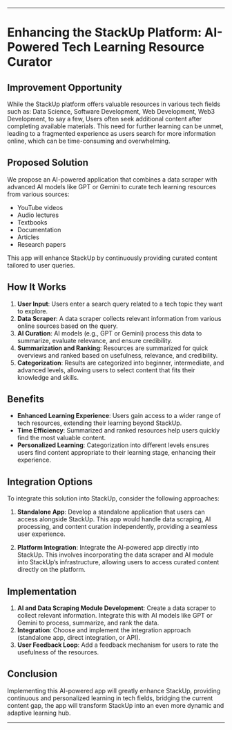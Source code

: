 
---

# Enhancing the StackUp Platform: AI-Powered Tech Learning Resource Curator

## Improvement Opportunity

While the StackUp platform offers valuable resources in various tech fields such as: Data Science, Software Development, Web Development, Web3 Development, to say a few, Users often seek additional content after completing available materials. This need for further learning can be unmet, leading to a fragmented experience as users search for more information online, which can be time-consuming and overwhelming.

## Proposed Solution

We propose an AI-powered application that combines a data scraper with advanced AI models like GPT or Gemini to curate tech learning resources from various sources:
- YouTube videos
- Audio lectures
- Textbooks
- Documentation
- Articles
- Research papers

This app will enhance StackUp by continuously providing curated content tailored to user queries.

## How It Works

1. **User Input**: Users enter a search query related to a tech topic they want to explore.
2. **Data Scraper**: A data scraper collects relevant information from various online sources based on the query.
3. **AI Curation**: AI models (e.g., GPT or Gemini) process this data to summarize, evaluate relevance, and ensure credibility.
4. **Summarization and Ranking**: Resources are summarized for quick overviews and ranked based on usefulness, relevance, and credibility.
5. **Categorization**: Results are categorized into beginner, intermediate, and advanced levels, allowing users to select content that fits their knowledge and skills.

## Benefits

- **Enhanced Learning Experience**: Users gain access to a wider range of tech resources, extending their learning beyond StackUp.
- **Time Efficiency**: Summarized and ranked resources help users quickly find the most valuable content.
- **Personalized Learning**: Categorization into different levels ensures users find content appropriate to their learning stage, enhancing their experience.

## Integration Options

To integrate this solution into StackUp, consider the following approaches:

1. **Standalone App**: Develop a standalone application that users can access alongside StackUp. This app would handle data scraping, AI processing, and content curation independently, providing a seamless user experience.

2. **Platform Integration**: Integrate the AI-powered app directly into StackUp. This involves incorporating the data scraper and AI module into StackUp’s infrastructure, allowing users to access curated content directly on the platform.


## Implementation

1. **AI and Data Scraping Module Development**: Create a data scraper to collect relevant information. Integrate this with AI models like GPT or Gemini to process, summarize, and rank the data.
2. **Integration**: Choose and implement the integration approach (standalone app, direct integration, or API).
3. **User Feedback Loop**: Add a feedback mechanism for users to rate the usefulness of the resources.

## Conclusion

Implementing this AI-powered app will greatly enhance StackUp, providing continuous and personalized learning in tech fields, bridging the current content gap, the app will transform StackUp into an even more dynamic and adaptive learning hub.

---
